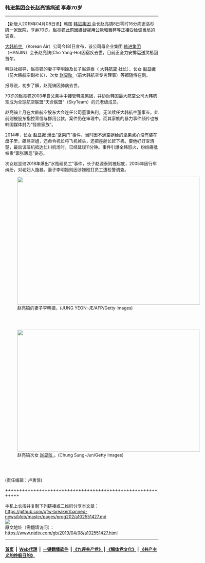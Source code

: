 ### 韩进集团会长赵亮镐病逝 享寿70岁
------------------------

<div class="post_content" itemprop="articleBody">
 <p>
  【新唐人2019年04月08日讯】韩国
  <a href="https://www.ntdtv.com/gb/韩进集团.htm">
   韩进集团
  </a>
  会长赵亮镐8日零时16分病逝洛杉矶一家医院，享寿70岁。赵亮镐此前因嫌疑挪用公款和舞弊等正接受检调当局的调查。
 </p>
 <p>
  <a href="https://www.ntdtv.com/gb/大韩航空.htm">
   大韩航空
  </a>
  （Korean Air）公司今(8)日宣布，该公司母企业集团
  <a href="https://www.ntdtv.com/gb/韩进集团.htm">
   韩进集团
  </a>
  （HANJIN）会长赵亮镐(Cho Yang-Ho)因宿疾去世，目前正全力安排运送灵柩回首尔。
 </p>
 <p>
  韩联社报导，赵亮镐的妻子李明姬及长子赵源泰（
  <a href="https://www.ntdtv.com/gb/大韩航空.htm">
   大韩航空
  </a>
  社长）、长女
  <a href="https://www.ntdtv.com/gb/赵显娥.htm">
   赵显娥
  </a>
  （前大韩航空副社长）、次女
  <a href="https://www.ntdtv.com/gb/赵显旼.htm">
   赵显旼
  </a>
  （前大韩航空专务理事）等都随侍在侧。
 </p>
 <p>
  报导说，初步了解，赵亮镐因肺病去世。
 </p>
 <p>
  70岁的赵亮镐2003年自父亲手中接管韩进集团，并协助韩国最大航空公司大韩航空成为全球航空联盟“天合联盟”（SkyTeam）的元老级成员。
 </p>
 <p>
  赵亮镐上月在大韩航空股东大会连任公司董事失利，无法续任大韩航空董事长。此前则被股东指控背信与挪用公款，案件仍在审理中。而其家族的暴力事件频传也被韩国媒体封为“怪兽家族”。
 </p>
 <p>
  2014年，长女
  <a href="https://www.ntdtv.com/gb/赵显娥.htm">
   赵显娥
  </a>
  爆出“坚果门”事件，当时因不满空姐给的坚果点心没有装在盘子里，飙骂空姐，还命令机长将飞机掉头，还把座舱长赶下机，要他好好查清楚，最后该班机抵达仁川机场时，已经延误11分钟。事件引爆全韩怒火，纷纷痛批权贵“嚣张跋扈”姿态。
 </p>
 <p>
  次女赵显玟2018年爆出“水瓶砸员工”事件，长子赵源泰则被起底，2005年因行车纠纷，对老妇人施暴。妻子李明姬则因涉嫌殴打员工遭检警调查。
 </p>
 <figure class="wp-caption alignnone" id="attachment_102551443" style="width: 600px">
  <img alt="" class="size-medium wp-image-102551443" height="419" src="https://www.ntdtv.com/assets/uploads/2019/04/GettyImages-966996400-600x419.jpg" width="600">
   <br/><figcaption class="wp-caption-text">
    赵亮镐的妻子李明姬。(JUNG YEON-JE/AFP/Getty Images)
   </figcaption><br/>
  </img>
 </figure><br/>
 <figure class="wp-caption alignnone" id="attachment_102551442" style="width: 600px">
  <img alt="" class="size-medium wp-image-102551442" height="400" src="https://www.ntdtv.com/assets/uploads/2019/04/GettyImages-953249710-600x400.jpg" width="600">
   <br/><figcaption class="wp-caption-text">
    赵亮镐次女
    <a href="https://www.ntdtv.com/gb/赵显旼.htm">
     赵显旼
    </a>
    。(Chung Sung-Jun/Getty Images)
   </figcaption><br/>
  </img>
 </figure><br/>
 <p>
  (责任编辑：卢勇信)
 </p>
 <div class="single_ad">
 </div>
</div>

+++++++++++++++++++++++++++++++++++++++++++++++++++++++++++<br/><br/>
手机上长按并复制下列链接或二维码分享本文章：<br/>
https://github.com/gfw-breaker/banned-news/blob/master/pages/prog202/a102551427.md <br/>
<a href='https://github.com/gfw-breaker/banned-news/blob/master/pages/prog202/a102551427.md'><img src='https://github.com/gfw-breaker/banned-news/blob/master/pages/prog202/a102551427.md.png'/></a> <br/>
原文地址（需翻墙访问）：https://www.ntdtv.com/gb/2019/04/08/a102551427.html


------------------------
#### [首页](https://github.com/gfw-breaker/banned-news/blob/master/README.md) &nbsp;|&nbsp; [Web代理](https://github.com/labour-camp/helloworld) &nbsp;|&nbsp; [一键翻墙软件](https://github.com/gfw-breaker/nogfw/blob/master/README.md) &nbsp;| [《九评共产党》](https://github.com/gfw-breaker/9ping.md/blob/master/README.md#九评之一评共产党是什么) | [《解体党文化》](https://github.com/gfw-breaker/jtdwh.md/blob/master/README.md) | [《共产主义的终极目的》](https://github.com/gfw-breaker/gczydzjmd.md/blob/master/README.md)

